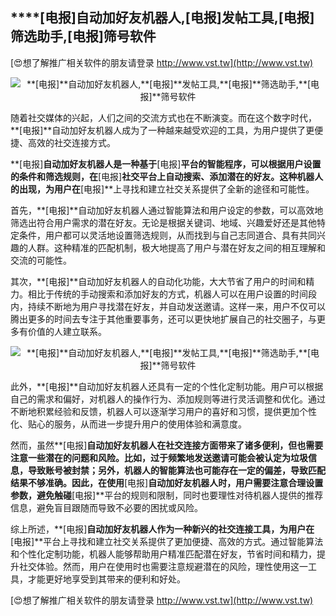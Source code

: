## ****[电报]**自动加好友机器人,**[电报]**发帖工具,**[电报]**筛选助手,**[电报]**筛号软件**

[😍想了解推广相关软件的朋友请登录 http://www.vst.tw](http://www.vst.tw)

 <center><img src="https://vst.tw/MP4/tuiguang/png/5.png" alt="**[电报]**自动加好友机器人,**[电报]**发帖工具,**[电报]**筛选助手,**[电报]**筛号软件"></center>

随着社交媒体的兴起，人们之间的交流方式也在不断演变。而在这个数字时代，**[电报]**自动加好友机器人成为了一种越来越受欢迎的工具，为用户提供了更便捷、高效的社交连接方式。

**[电报]**自动加好友机器人是一种基于**[电报]**平台的智能程序，可以根据用户设置的条件和筛选规则，在**[电报]**社交平台上自动搜索、添加潜在的好友。这种机器人的出现，为用户在**[电报]**上寻找和建立社交关系提供了全新的途径和可能性。

首先，**[电报]**自动加好友机器人通过智能算法和用户设定的参数，可以高效地筛选出符合用户需求的潜在好友。无论是根据关键词、地域、兴趣爱好还是其他特定条件，用户都可以灵活地设置筛选规则，从而找到与自己志同道合、具有共同兴趣的人群。这种精准的匹配机制，极大地提高了用户与潜在好友之间的相互理解和交流的可能性。

其次，**[电报]**自动加好友机器人的自动化功能，大大节省了用户的时间和精力。相比于传统的手动搜索和添加好友的方式，机器人可以在用户设置的时间段内，持续不断地为用户寻找潜在好友，并自动发送邀请。这样一来，用户不仅可以腾出更多的时间去专注于其他重要事务，还可以更快地扩展自己的社交圈子，与更多有价值的人建立联系。

 <center><img src="https://vst.tw/MP4/tuiguang/png/2.png" alt="**[电报]**自动加好友机器人,**[电报]**发帖工具,**[电报]**筛选助手,**[电报]**筛号软件"></center>

此外，**[电报]**自动加好友机器人还具有一定的个性化定制功能。用户可以根据自己的需求和偏好，对机器人的操作行为、添加规则等进行灵活调整和优化。通过不断地积累经验和反馈，机器人可以逐渐学习用户的喜好和习惯，提供更加个性化、贴心的服务，从而进一步提升用户的使用体验和满意度。

然而，虽然**[电报]**自动加好友机器人在社交连接方面带来了诸多便利，但也需要注意一些潜在的问题和风险。比如，过于频繁地发送邀请可能会被认定为垃圾信息，导致账号被封禁；另外，机器人的智能算法也可能存在一定的偏差，导致匹配结果不够准确。因此，在使用**[电报]**自动加好友机器人时，用户需要注意合理设置参数，避免触碰**[电报]**平台的规则和限制，同时也要理性对待机器人提供的推荐信息，避免盲目跟随而导致不必要的困扰或风险。

综上所述，**[电报]**自动加好友机器人作为一种新兴的社交连接工具，为用户在**[电报]**平台上寻找和建立社交关系提供了更加便捷、高效的方式。通过智能算法和个性化定制功能，机器人能够帮助用户精准匹配潜在好友，节省时间和精力，提升社交体验。然而，用户在使用时也需要注意规避潜在的风险，理性使用这一工具，才能更好地享受到其带来的便利和好处。

[😍想了解推广相关软件的朋友请登录 http://www.vst.tw](http://www.vst.tw)




